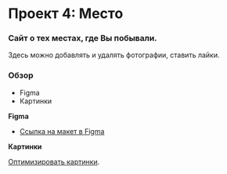 # Проект 4: Место

### Сайт о тех местах, где Вы побывали.

Здесь можно добавлять и удалять фотографии, ставить лайки.

### Обзор

* Figma
* Картинки

**Figma**

* [Ссылка на макет в Figma](https://www.figma.com/file/StZjf8HnoeLdiXS7dYrLAh/JavaScript.-Sprint-4)

**Картинки**

[Оптимизировать картинки](https://tinypng.com/).
